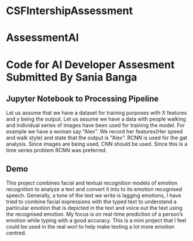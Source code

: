 # CSFIntershipAssessment
# AssessmentAI
# Code for AI Developer Assesment Submitted By Sania Banga
## Jupyter Notebook to Processing Pipeline
Let us assume that we have a dataset for training purposes with X features and y being the output. Let us assume we have a data with people walking and individual series of images have been used for training the model. For example we have a woman say "Alex". We record her features(Her speed and walk style) and state that the output is "Alex".
RCNN is used for the gat analysis.
Since images are being used, CNN should be used. Since this is a time series problem RCNN was preferred. 
## Demo 
This project combines facial and textual recognition models of emotion recognition to analyze a text and convert it into to its emotion recognised speech. Generally, a tone of the text we write is lagging emotions, I have tried to combine facial expressions with the typed text to understand a particular emotion that is depicted in the text and voice out the text using the recognised emotion. My focus is on real-time prediction of a person’s emotion while typing with a good accuracy. This is a mini project that I feel could be used in the real worl to help make texting a lot more emotion centred.
